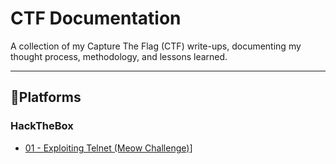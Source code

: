 # CTF Documentation

A collection of my Capture The Flag (CTF) write-ups, documenting my thought process, methodology, and lessons learned.  

---

## 📂Platforms

### HackTheBox

* [01 - Exploiting Telnet (Meow Challenge)](https://github.com/FahadKhan21410/CTF-Documentation/tree/main/01-Telnet)]
